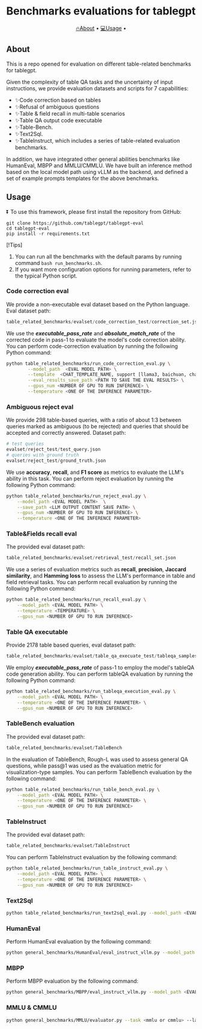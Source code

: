 # Benchmarks evaluations for tablegpt

<p align="center">
    <a href="#-About">🔥About</a> •
    <a href="#-Usage">💻Usage</a> •
</p>

## About

</div>

This is a repo opened for evaluation on different table-related benchmarks for tablegpt. 

Given the complexity of table QA tasks and the uncertainty of input instructions,  we provide evaluation datasets and scripts for 7 capabilities: 

- ✨Code correction based on tables 
- ✨Refusal of ambiguous questions
- ✨Table & field recall in multi-table scenarios
- ✨Table QA output code executable
- ✨Table-Bench.
- ✨Text2Sql.
- ✨TableInstruct, which includes a series of table-related evaluation benchmarks.

In addition, we have integrated other general abilities benchmarks like HumanEval, MBPP and MMLU/CMMLU.
We have built an inference method based on the  local model path using vLLM as the backend, and defined a set of example prompts templates for the above benchmarks. 

## Usage

</div>
</details>

⏬ To use this framework, please first install the repository from GitHub:

```shell
git clone https://github.com/tablegpt/tablegpt-eval
cd tablegpt-eval
pip install -r requirements.txt
```

</div>
</details>

[!Tips]
1. You can run all the benchmarks with the default params by running command `bash run_benchmarks.sh`.
2. If you want more configuration options for running parameters, refer to the typical Python script.

### Code correction eval

We provide a non-executable eval dataset based on the Python language. Eval dataset path:

```python
table_related_benchmarks/evalset/code_correction_test/correction_set.json
```

We use the  ***executable_pass_rate*** and ***absolute_match_rate***  of the corrected code in pass-1 to evaluate the model's code correction ability. You can perform code-correction evaluation by running the following Python command:

```bash
python table_related_benchmarks/run_code_correction_eval.py \
		--model_path  <EVAL MODEL PATH> \
		--template  <CHAT_TEMPLATE_NAME, support [llama3, baichuan, chatglm, None], default None> \
    	--eval_results_save_path <PATH TO SAVE THE EVAL RESULTS> \
        --gpus_num <NUMBER OF GPU TO RUN INFERENCE> \
        --temperature <ONE OF THE INFERENCE PARAMETER>
```

### Ambiguous reject eval

We provide 298 table-based queries, with a ratio of about 1:3 between queries marked as ambiguous (to be rejected) and queries that should be accepted and correctly answered. Dataset path:

```python
# test queries
evalset/reject_test/test_query.json
# queries with ground truth
evalset/reject_test/ground_truth.json
```

We use **accuracy**, **recall**, and **F1 score** as metrics to evaluate the LLM's ability in this task. You can perform reject evaluation by  running the following Python command:

```bash
python table_related_benchmarks/run_reject_eval.py \
    --model_path <EVAL MODEL PATH>  \
    --save_path <LLM OUTPUT CONTENT SAVE PATH> \
    --gpus_num <NUMBER OF GPU TO RUN INFERENCE> \
    --temperature <ONE OF THE INFERENCE PARAMETER>
```

### Table&Fields recall eval

The provided eval dataset path:

```python
table_related_benchmarks/evalset/retrieval_test/recall_set.json
```

We use a series of evaluation metrics such as **recall**, **precision**, **Jaccard similarity**, and **Hamming loss** to assess the LLM's performance in table and field retrieval tasks.  You can perform recall evaluation by  running the following Python command:

```bash
python table_related_benchmarks/run_recall_eval.py \
    --model_path <EVAL MODEL PATH> \
    --temperature <TEMPERATURE> \
    --gpus_num <NUMBER OF GPU TO RUN INFERENCE> 
```

### Table QA executable 

Provide 2178 table based queries,  eval dataset path:

```python
table_related_benchmarks/evalset/table_qa_execuate_test/tableqa_samples_with_paths.jsonl
```

We employ ***executable_pass_rate***  of pass-1 to employ the model's tableQA code generation ability. You can perform tableQA evaluation by  running the following Python command:

```bash
python table_related_benchmarks/run_tableqa_execution_eval.py \
    --model_path <EVAL MODEL PATH> \
    --temperature <ONE OF THE INFERENCE PARAMETER> \
    --gpus_num <NUMBER OF GPU TO RUN INFERENCE> 
```

### TableBench evaluation

The provided eval dataset path:

```python
table_related_benchmarks/evalset/TableBench
```

In the evaluation of TableBench, Rough-L was used to assess general QA questions, while pass@1 was used as the evaluation metric for visualization-type samples.  You can perform TableBench evaluation by the following command:

```bash
python table_related_benchmarks/run_table_bench_eval.py \
    --model_path <EVAL MODEL PATH> \
    --temperature <ONE OF THE INFERENCE PARAMETER> \
    --gpus_num <NUMBER OF GPU TO RUN INFERENCE> 
```

### TableInstruct

The provided eval dataset path:

```python
table_related_benchmarks/evalset/TableInstruct
```

You can perform TableInstruct evaluation by the following command:

```bash
python table_related_benchmarks/run_table_instruct_eval.py \
    --model_path <EVAL MODEL PATH> \
    --temperature <ONE OF THE INFERENCE PARAMETER> \
    --gpus_num <NUMBER OF GPU TO RUN INFERENCE> 
```

### Text2Sql
```bash
python table_related_benchmarks/run_text2sql_eval.py --model_path <EVAL MODEL PATH> 
```

### HumanEval
Perform HumanEval evaluation by the following command:

```bash
python general_benchmarks/HumanEval/eval_instruct_vllm.py --model_path <EVAL MODEL PATH> 
```

### MBPP
Perform MBPP evaluation by the following command:

```bash
python general_benchmarks/MBPP/eval_instruct_vllm.py --model_path <EVAL MODEL PATH> 
```

### MMLU & CMMLU

```bash
python general_benchmarks/MMLU/evaluator.py --task <mmlu or cmmlu> --lang <en or zh> --model_path <EVAL MODEL PATH> 
```

